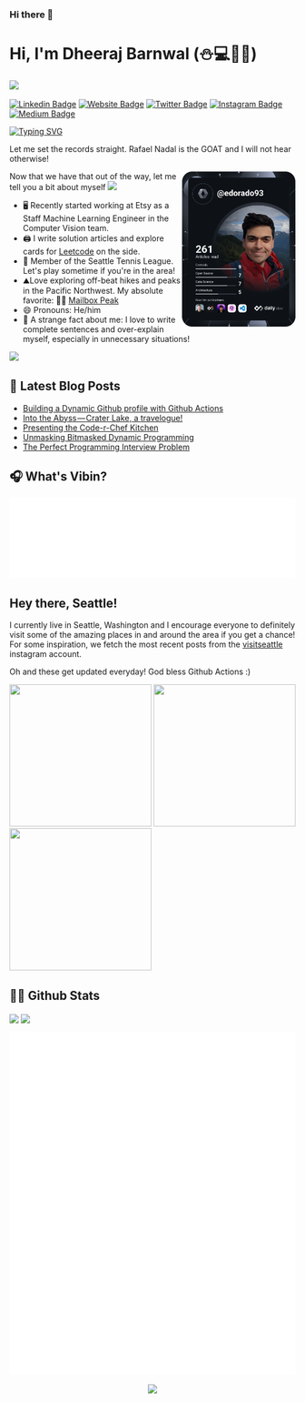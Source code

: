### Hi there 👋

<!--
**dheerajbarnwal/dheerajbarnwal** is a ✨ _special_ ✨ repository because its `README.md` (this file) appears on your GitHub profile.

Here are some ideas to get you started:

- 🔭 I’m currently working on ...
- 🌱 I’m currently learning ...
- 👯 I’m looking to collaborate on ...
- 🤔 I’m looking for help with ...
- 💬 Ask me about ...
- 📫 How to reach me: ...
- 😄 Pronouns: ...
- ⚡ Fun fact: ...
-->

# Hi, I'm Dheeraj Barnwal (:snowman::computer::jack_o_lantern::beer:)
![](https://komarev.com/ghpvc/?username=dheerajbarnwal)

[![Linkedin Badge](https://img.shields.io/badge/-LinkedIn-0e76a8?style=flat-square&logo=Linkedin&logoColor=white)](https://linkedin.com/in/dheerajbarnwal)
[![Website Badge](https://img.shields.io/badge/Website-3b5998?style=flat-square&logo=google-chrome&logoColor=white)](https://dheerajbarnwal.github.io/)
[![Twitter Badge](https://img.shields.io/badge/-Twitter-00acee?style=flat-square&logo=Twitter&logoColor=white)](https://twitter.com/dheerajbarnwal)
[![Instagram Badge](https://img.shields.io/badge/-Instagram-e4405f?style=flat-square&logo=Instagram&logoColor=white)](https://instagram.com/dheeraj.barnwal/)
[![Medium Badge](https://img.shields.io/badge/Medium-12100E?style=flat-square&logo=Medium&logoColor=white)](https://medium.com/@sachinmalhotra)

[![Typing SVG](https://readme-typing-svg.herokuapp.com?font=comfortaa&color=%23F77B93&size=25&height=40&lines=Nice+to+e-meet+you!;I'm+a+Software+Engineer;Tech+and+Travel+Blogger;and+a+homemade+chef%3F)](https://git.io/typing-svg)

Let me set the records straight. Rafael Nadal is the GOAT and I will not hear otherwise! 

<!-- markdownlint-disable MD033 -->
<a href="https://app.daily.dev/edorado93"><img src="https://github.com/edorado93/edorado93/blob/main/devcard.svg" width="200" align="right" alt="Sachin Malhotra's Dev Card"/></a>
<!-- markdownlint-enable MD033 -->

Now that we have that out of the way, let me tell you a bit about myself <img src="https://emojis.slackmojis.com/emojis/images/1520808873/3643/cool-doge.gif?1520808873" width="20" />

* 🖥️ Recently started working at Etsy as a Staff Machine Learning Engineer in the Computer Vision team.
* 🖨️ I write solution articles and explore cards for <a href="https://www.leetcode.com">Leetcode</a> on the side.
* 🎾 Member of the Seattle Tennis League. Let's play sometime if you're in the area!
* ⛰️Love exploring off-beat hikes and peaks in the Pacific Northwest. My absolute favorite:  🥁🥁 <a href="https://www.wta.org/go-hiking/hikes/mailbox-peak">Mailbox Peak</a>
* 😄 Pronouns: He/him
* 🤯 A strange fact about me: I love to write complete sentences and over-explain myself, especially in unnecessary situations!

<p align="left">
  <img src="https://quotes-github-readme.vercel.app/api?type=horizontal&theme=light)](https://github.com/piyushsuthar/github-readme-quotes" />
</p>
  
## 🚀 Latest Blog Posts

<!-- BLOG-POST-LIST:START -->
- [Building a Dynamic Github profile with Github Actions](https://sachinmalhotra.medium.com/do-you-have-a-great-github-readme-b8a59b066d02?source=rss-6ca530696214------2)
- [Into the Abyss — Crater Lake, a travelogue!](https://sachinmalhotra.medium.com/into-the-abyss-crater-lake-a-travelogue-26a0864deb2b?source=rss-6ca530696214------2)
- [Presenting the Code-r-Chef Kitchen](https://sachinmalhotra.medium.com/presenting-the-code-r-chef-kitchen-a1e3b739929?source=rss-6ca530696214------2)
- [Unmasking Bitmasked Dynamic Programming](https://medium.com/free-code-camp/unmasking-bitmasked-dynamic-programming-25669312b77b?source=rss-6ca530696214------2)
- [The Perfect Programming Interview Problem](https://medium.com/free-code-camp/the-perfect-programming-interview-problem-8431cdeab2a7?source=rss-6ca530696214------2)
<!-- BLOG-POST-LIST:END -->

## 🎧 What's Vibin?

[![Spotify](https://github.com/edorado93/edorado93/blob/main/spotify.svg)](https://open.spotify.com/user/9e26dolk3590fq0god5akapie)

## Hey there, Seattle!

I currently live in Seattle, Washington and I encourage everyone to definitely visit some of the amazing places in and around the area if you get a chance! For some inspiration, we fetch the most recent posts from the [visitseattle](https://www.instagram.com/visitseattle/) instagram account.

Oh and these get updated everyday! God bless Github Actions :)

<div>
  <img src="instagram_posts/post_0/post.jpg" width="250" height="250"/>
  <img src="instagram_posts/post_1/post.jpg" width="250" height="250"/>
  <img src="instagram_posts/post_2/post.jpg" width="250" height="250"/>
</div>

## 👨‍💻 Github Stats

<img align="center" src="https://github-readme-stats.vercel.app/api?username=edorado93&show_icons=true&theme=dracula" />

<img align="center" src="https://github-readme-stats.vercel.app/api/top-langs/?username=edorado93&layout=compact" />

![Metrics](https://github.com/edorado93/edorado93/blob/main/github-metrics.svg)

<p align="center">
  <img src="https://capsule-render.vercel.app/api?type=waving&color=gradient&height=110&section=footer&animation=twinkling"/>
</p>




